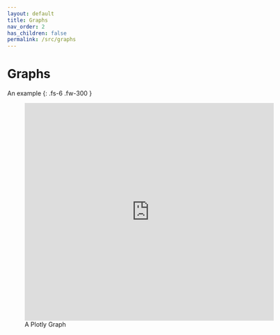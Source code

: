 ```yaml
---
layout: default
title: Graphs
nav_order: 2
has_children: false
permalink: /src/graphs
---
```


# Graphs

An example
{: .fs-6 .fw-300 }

<figure style="margin-bottom:5px;max-height:405px">
  <iframe src="https://nbviewer.org/github/thirdreading/thirdreading.github.io/blob/master/assets/points.html" 
style="width:135%;height:500px;border:none;">
  </iframe>
  <figcaption>A Plotly Graph</figcaption>
</figure>

<br>
<br>
<br>
<br>
<br>
<br>
<br>
<br>